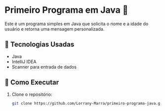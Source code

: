 # Primeiro Programa em Java 🚀

Este é um programa simples em Java que solicita o nome e a idade do usuário e retorna uma mensagem personalizada.

## 📌 Tecnologias Usadas
- Java
- IntelliJ IDEA
- Scanner para entrada de dados

## 🎯 Como Executar
1. Clone o repositório:
   ```bash
   git clone https://github.com/Lorrany-Marra/primeiro-programa-java.git
